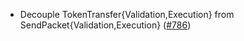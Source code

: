 - Decouple TokenTransfer{Validation,Execution} from SendPacket{Validation,Execution}
  ([#786](https://github.com/cosmos/ibc-rs/issues/786))
